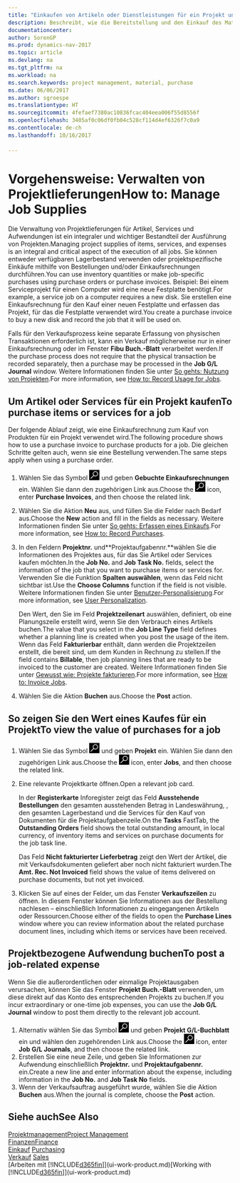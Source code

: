 ```yaml
---
title: "Einkaufen von Artikeln oder Dienstleistungen für ein Projekt und Verwalten von Lieferungen"
description: Beschreibt, wie die Bereitstellung und den Einkauf des Materials und Servicearten in Projekten verwaltet wird.
documentationcenter: 
author: SorenGP
ms.prod: dynamics-nav-2017
ms.topic: article
ms.devlang: na
ms.tgt_pltfrm: na
ms.workload: na
ms.search.keywords: project management, material, purchase
ms.date: 06/06/2017
ms.author: sgroespe
ms.translationtype: HT
ms.sourcegitcommit: 4fefaef7380ac10836fcac404eea006f55d8556f
ms.openlocfilehash: 3405af0c06df0fb04c528cf114d4ef6326f7c0a9
ms.contentlocale: de-ch
ms.lasthandoff: 10/16/2017

---
```

# <a name="how-to-manage-job-supplies"></a><span data-ttu-id="f7089-103">Vorgehensweise: Verwalten von Projektlieferungen</span><span class="sxs-lookup"><span data-stu-id="f7089-103">How to: Manage Job Supplies</span></span>
<span data-ttu-id="f7089-104">Die Verwaltung von Projektlieferungen für Artikel, Services und Aufwendungen ist ein integraler und wichtiger Bestandteil der Ausführung von Projekten.</span><span class="sxs-lookup"><span data-stu-id="f7089-104">Managing project supplies of items, services, and expenses is an integral and critical aspect of the execution of all jobs.</span></span> <span data-ttu-id="f7089-105">Sie können entweder verfügbaren Lagerbestand verwenden oder projektspezifische Einkäufe mithilfe von Bestellungen und/oder Einkaufsrechnungen durchführen.</span><span class="sxs-lookup"><span data-stu-id="f7089-105">You can use inventory quantities or make job-specific purchases using purchase orders or purchase invoices.</span></span> <span data-ttu-id="f7089-106">Beispiel: Bei einem Serviceprojekt für einen Computer wird eine neue Festplatte benötigt.</span><span class="sxs-lookup"><span data-stu-id="f7089-106">For example, a service job on a computer requires a new disk.</span></span> <span data-ttu-id="f7089-107">Sie erstellen eine Einkaufsrechnung für den Kauf einer neuen Festplatte und erfassen das Projekt, für das die Festplatte verwendet wird.</span><span class="sxs-lookup"><span data-stu-id="f7089-107">You create a purchase invoice to buy a new disk and record the job that it will be used on.</span></span>

<span data-ttu-id="f7089-108">Falls für den Verkaufsprozess keine separate Erfassung von physischen Transaktionen erforderlich ist, kann ein Verkauf möglicherweise nur in einer Einkaufsrechnung oder im Fenster **Fibu Buch.-Blatt** verarbeitet werden.</span><span class="sxs-lookup"><span data-stu-id="f7089-108">If the purchase process does not require that the physical transaction be recorded separately, then a purchase may be processed in the **Job G/L Journal** window.</span></span> <span data-ttu-id="f7089-109">Weitere Informationen finden Sie unter [So gehts: Nutzung von Projekten](projects-how-record-job-usage.md).</span><span class="sxs-lookup"><span data-stu-id="f7089-109">For more information, see [How to: Record Usage for Jobs](projects-how-record-job-usage.md).</span></span>

## <a name="to-purchase-items-or-services-for-a-job"></a><span data-ttu-id="f7089-110">Um Artikel oder Services für ein Projekt kaufen</span><span class="sxs-lookup"><span data-stu-id="f7089-110">To purchase items or services for a job</span></span>
<span data-ttu-id="f7089-111">Der folgende Ablauf zeigt, wie eine Einkaufsrechnung zum Kauf von Produkten für ein Projekt verwendet wird.</span><span class="sxs-lookup"><span data-stu-id="f7089-111">The following procedure shows how to use a purchase invoice to purchase products for a job.</span></span> <span data-ttu-id="f7089-112">Die gleichen Schritte gelten auch, wenn sie eine Bestellung verwenden.</span><span class="sxs-lookup"><span data-stu-id="f7089-112">The same steps apply when using a purchase order.</span></span>  

1. <span data-ttu-id="f7089-113">Wählen Sie das Symbol ![Nach Seite oder Bericht suchen](media/ui-search/search_small.png "Nach Seite oder Bericht suchen") und geben **Gebuchte Einkaufsrechnungen** ein. Wählen Sie dann den zugehörigen Link aus.</span><span class="sxs-lookup"><span data-stu-id="f7089-113">Choose the ![Search for Page or Report](media/ui-search/search_small.png "Search for Page or Report icon") icon, enter **Purchase Invoices**, and then choose the related link.</span></span>  
2. <span data-ttu-id="f7089-114">Wählen Sie die Aktion **Neu** aus, und füllen Sie die Felder nach Bedarf aus.</span><span class="sxs-lookup"><span data-stu-id="f7089-114">Choose the **New** action and fill in the fields as necessary.</span></span> <span data-ttu-id="f7089-115">Weitere Informationen finden Sie unter [So gehts: Erfassen eines Einkaufs](purchasing-how-record-purchases.md).</span><span class="sxs-lookup"><span data-stu-id="f7089-115">For more information, see [How to: Record Purchases](purchasing-how-record-purchases.md).</span></span>
3. <span data-ttu-id="f7089-116">In den Feldern **Projektnr.** und**Projektaufgabennr.**wählen Sie die Informationen des Projektes aus, für das Sie Artikel oder Services kaufen möchten.</span><span class="sxs-lookup"><span data-stu-id="f7089-116">In the **Job No.** and **Job Task No.** fields, select the information of the job that you want to purchase items or services for.</span></span> <span data-ttu-id="f7089-117">Verwenden Sie die Funktion **Spalten auswählen**, wenn das Feld nicht sichtbar ist.</span><span class="sxs-lookup"><span data-stu-id="f7089-117">Use the **Choose Columns** function if the field is not visible.</span></span> <span data-ttu-id="f7089-118">Weitere Informationen finden Sie unter [Benutzer-Personalisierung](ui-user-personalization.md).</span><span class="sxs-lookup"><span data-stu-id="f7089-118">For more information, see [User Personalization](ui-user-personalization.md).</span></span>

    <span data-ttu-id="f7089-119">Den Wert, den Sie im Feld **Projektzeilenart** auswählen, definiert, ob eine Planungszeile erstellt wird, wenn Sie den Verbrauch eines Artikels buchen.</span><span class="sxs-lookup"><span data-stu-id="f7089-119">The value that you select in the **Job Line Type** field defines whether a planning line is created when you post the usage of the item.</span></span> <span data-ttu-id="f7089-120">Wenn das Feld **Fakturierbar** enthält, dann werden die Projektzeilen erstellt, die bereit sind, um dem Kunden in Rechnung zu stellen.</span><span class="sxs-lookup"><span data-stu-id="f7089-120">If the field contains **Billable**, then job planning lines that are ready to be invoiced to the customer are created.</span></span> <span data-ttu-id="f7089-121">Weitere Informationen finden Sie unter [Gewusst wie: Projekte fakturieren](projects-how-invoice-jobs.md).</span><span class="sxs-lookup"><span data-stu-id="f7089-121">For more information, see [How to: Invoice Jobs](projects-how-invoice-jobs.md).</span></span>
4. <span data-ttu-id="f7089-122">Wählen Sie die Aktion **Buchen** aus.</span><span class="sxs-lookup"><span data-stu-id="f7089-122">Choose the **Post** action.</span></span>

## <a name="to-view-the-value-of-purchases-for-a-job"></a><span data-ttu-id="f7089-123">So zeigen Sie den Wert eines Kaufes für ein Projekt</span><span class="sxs-lookup"><span data-stu-id="f7089-123">To view the value of purchases for a job</span></span>
1. <span data-ttu-id="f7089-124">Wählen Sie das Symbol ![Nach Seite oder Bericht suchen](media/ui-search/search_small.png "Nach Seite oder Bericht suchen") und geben **Projekt** ein. Wählen Sie dann den zugehörigen Link aus.</span><span class="sxs-lookup"><span data-stu-id="f7089-124">Choose the ![Search for Page or Report](media/ui-search/search_small.png "Search for Page or Report icon") icon, enter **Jobs**, and then choose the related link.</span></span>
2. <span data-ttu-id="f7089-125">Eine relevante Projektkarte öffnen.</span><span class="sxs-lookup"><span data-stu-id="f7089-125">Open a relevant job card.</span></span>

    <span data-ttu-id="f7089-126">In der **Registerkarte** Inforegister zeigt das Feld **Ausstehende Bestellungen** den gesamten ausstehenden Betrag in Landeswährung, , den gesamten Lagerbestand und die Services für den Kauf von Dokumenten für die Projektaufgabenzeile.</span><span class="sxs-lookup"><span data-stu-id="f7089-126">On the **Tasks** FastTab, the **Outstanding Orders** field shows the total outstanding amount, in local currency, of inventory items and services on purchase documents for the job task line.</span></span>  

    <span data-ttu-id="f7089-127">Das Feld **Nicht fakturierter Lieferbetrag** zeigt den Wert der Artikel, die mit Verkaufsdokumenten geliefert aber noch nicht fakturiert wurden.</span><span class="sxs-lookup"><span data-stu-id="f7089-127">The **Amt. Rec. Not Invoiced** field shows the value of items delivered on purchase documents, but not yet invoiced.</span></span>  
3. <span data-ttu-id="f7089-128">Klicken Sie auf eines der Felder, um das Fenster **Verkaufszeilen** zu öffnen. In diesem Fenster können Sie Informationen aus der Bestellung nachlesen – einschließlich Informationen zu eingegangenen Artikeln oder Ressourcen.</span><span class="sxs-lookup"><span data-stu-id="f7089-128">Choose either of the fields to open the **Purchase Lines** window where you can review information about the related purchase document lines, including which items or services have been received.</span></span>

## <a name="to-post-a-job-related-expense"></a><span data-ttu-id="f7089-129">Projektbezogene Aufwendung buchen</span><span class="sxs-lookup"><span data-stu-id="f7089-129">To post a job-related expense</span></span>
<span data-ttu-id="f7089-130">Wenn Sie die außerordentlichen oder einmalige Projektausgaben verursachen, können Sie das Fenster **Projekt Buch.-Blatt** verwenden, um diese direkt auf das Konto des entsprechenden Projekts zu buchen.</span><span class="sxs-lookup"><span data-stu-id="f7089-130">If you incur extraordinary or one-time job expenses, you can use the **Job G/L Journal** window to post them directly to the relevant job account.</span></span>

1. <span data-ttu-id="f7089-131">Alternativ wählen Sie das Symbol ![Nach Seite oder Bericht suchen](media/ui-search/search_small.png "Nach Seite oder Bericht suchen") und geben **Projekt G/L-Buchblatt** ein und wählen den zugehörenden Link aus.</span><span class="sxs-lookup"><span data-stu-id="f7089-131">Choose the ![Search for Page or Report](media/ui-search/search_small.png "Search for Page or Report icon") icon, enter **Job G/L Journals**, and then choose the related link.</span></span>  
2. <span data-ttu-id="f7089-132">Erstellen Sie eine neue Zeile, und geben Sie Informationen zur Aufwendung einschließlich  **Projektnr.** und **Projektaufgabennr.** ein.</span><span class="sxs-lookup"><span data-stu-id="f7089-132">Create a new line and enter information about the expense, including information in the **Job No.** and **Job Task No** fields.</span></span>  
3. <span data-ttu-id="f7089-133">Wenn der Verkaufsauftrag ausgeführt wurde, wählen Sie die Aktion **Buchen** aus.</span><span class="sxs-lookup"><span data-stu-id="f7089-133">When the journal is complete, choose the **Post** action.</span></span>

## <a name="see-also"></a><span data-ttu-id="f7089-134">Siehe auch</span><span class="sxs-lookup"><span data-stu-id="f7089-134">See Also</span></span>
[<span data-ttu-id="f7089-135">Projektmanagement</span><span class="sxs-lookup"><span data-stu-id="f7089-135">Project Management</span></span>](projects-manage-projects.md)  
[<span data-ttu-id="f7089-136">Finanzen</span><span class="sxs-lookup"><span data-stu-id="f7089-136">Finance</span></span>](finance.md)  
<span data-ttu-id="f7089-137">[Einkauf](purchasing-manage-purchasing.md)       </span><span class="sxs-lookup"><span data-stu-id="f7089-137">[Purchasing](purchasing-manage-purchasing.md)       </span></span>  
<span data-ttu-id="f7089-138">[Verkauf](sales-manage-sales.md)    </span><span class="sxs-lookup"><span data-stu-id="f7089-138">[Sales](sales-manage-sales.md)    </span></span>  
<span data-ttu-id="f7089-139">[Arbeiten mit [!INCLUDE[d365fin](includes/d365fin_md.md)]](ui-work-product.md)</span><span class="sxs-lookup"><span data-stu-id="f7089-139">[Working with [!INCLUDE[d365fin](includes/d365fin_md.md)]](ui-work-product.md)</span></span>  

